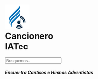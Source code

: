 
<body>
	<main>
		<h1 class="titulo"> 
			<img src="LightMode/img/LogoCancioneroIATec.png" width="80px" alt="">
			<br>Cancionero <br> IATec</h1>
		<div class="buscador">
			<div class="search-box">
				<input type="text" placeholder="Busquemos..">
				<div class="search-icon">
				  <i class="fas fa-search"></i>
				</div>
				  <div class="cancel-icon">
				  <i class="fas fa-times"></i>
				</div>
				  <div class="search-data">
				 </div>
			</div>
		</div>
		<h5 class="subTitulo">Encuentra Canticos e Himnos Adventistas</h5>
	  <main>
</body>